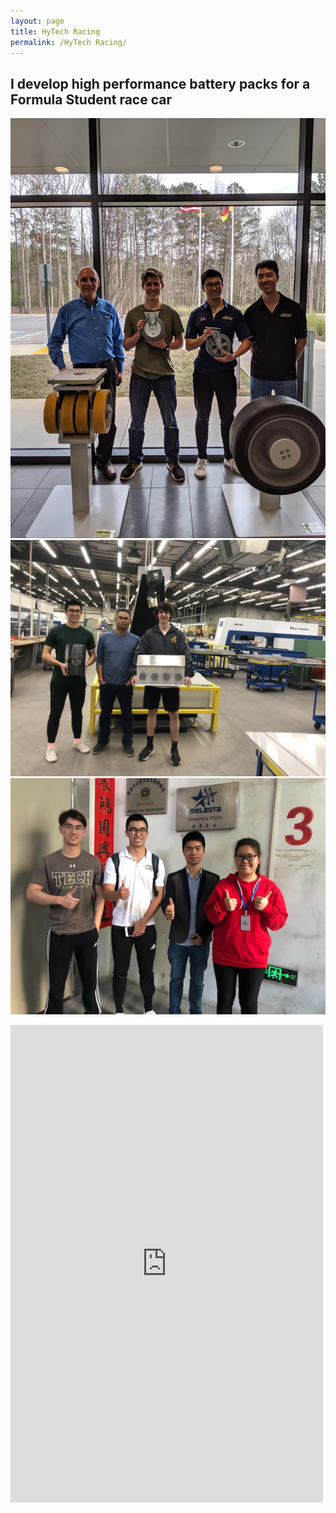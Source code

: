 ```yaml
---
layout: page
title: HyTech Racing
permalink: /HyTech Racing/
---
```

## I develop high performance battery packs for a Formula Student race car


![Deez nuts](/assets/photo1.jpg)
![Deez nuts3](/assets/photo3.jpg)
![Deez nuts4](/assets/photo4.jpg)

<iframe src="https://www.facebook.com/plugins/post.php?href=https%3A%2F%2Fwww.facebook.com%2FHyTechRacing%2Fposts%2F2506645326071881&width=500" width="500" height="764" style="border:none;overflow:hidden" scrolling="no" frameborder="0" allowTransparency="true" allow="encrypted-media"></iframe>
